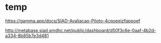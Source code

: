 # temp

https://gamma.app/docs/SIAD-Avaliacao-Piloto-4cqoeeizfqppoef

http://metabase.siad.smdhc.net/public/dashboard/d50f3c6e-0aaf-4b2d-a334-8b85b7e3d481
